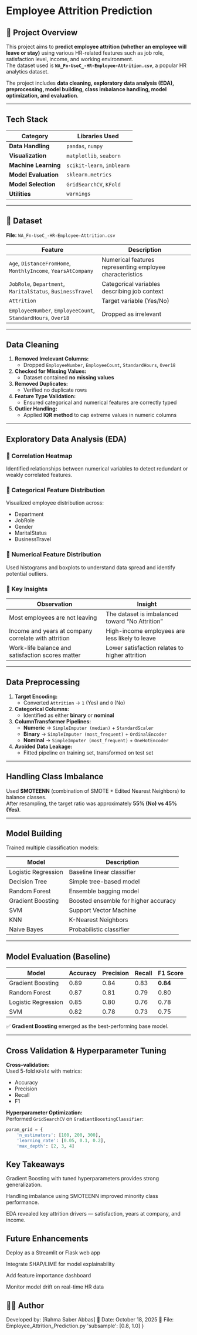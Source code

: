 #  Employee Attrition Prediction
## 📘 Project Overview

This project aims to **predict employee attrition (whether an employee will leave or stay)** using various HR-related features such as job role, satisfaction level, income, and working environment.  
The dataset used is **`WA_Fn-UseC_-HR-Employee-Attrition.csv`**, a popular HR analytics dataset.

The project includes **data cleaning, exploratory data analysis (EDA), preprocessing, model building, class imbalance handling, model optimization, and evaluation**.

---

##  Tech Stack

| Category | Libraries Used |
|-----------|----------------|
| **Data Handling** | `pandas`, `numpy` |
| **Visualization** | `matplotlib`, `seaborn` |
| **Machine Learning** | `scikit-learn`, `imblearn` |
| **Model Evaluation** | `sklearn.metrics` |
| **Model Selection** | `GridSearchCV`, `KFold` |
| **Utilities** | `warnings` |

---

## 📂 Dataset

**File:** `WA_Fn-UseC_-HR-Employee-Attrition.csv`

| Feature | Description |
|----------|--------------|
| `Age`, `DistanceFromHome`, `MonthlyIncome`, `YearsAtCompany` | Numerical features representing employee characteristics |
| `JobRole`, `Department`, `MaritalStatus`, `BusinessTravel` | Categorical variables describing job context |
| `Attrition` | Target variable (Yes/No) |
| `EmployeeNumber`, `EmployeeCount`, `StandardHours`, `Over18` | Dropped as irrelevant |

---

##  Data Cleaning

1. **Removed Irrelevant Columns:**
   - Dropped `EmployeeNumber`, `EmployeeCount`, `StandardHours`, `Over18`
2. **Checked for Missing Values:**
   - Dataset contained **no missing values**
3. **Removed Duplicates:**
   - Verified no duplicate rows
4. **Feature Type Validation:**
   - Ensured categorical and numerical features are correctly typed
5. **Outlier Handling:**
   - Applied **IQR method** to cap extreme values in numeric columns

---

##  Exploratory Data Analysis (EDA)

### 🔹 Correlation Heatmap
Identified relationships between numerical variables to detect redundant or weakly correlated features.

### 🔹 Categorical Feature Distribution
Visualized employee distribution across:
- Department
- JobRole
- Gender
- MaritalStatus
- BusinessTravel

### 🔹 Numerical Feature Distribution
Used histograms and boxplots to understand data spread and identify potential outliers.

### 🔹 Key Insights
| Observation | Insight |
|--------------|----------|
| Most employees are not leaving | The dataset is imbalanced toward “No Attrition” |
| Income and years at company correlate with attrition | High-income employees are less likely to leave |
| Work-life balance and satisfaction scores matter | Lower satisfaction relates to higher attrition |

---

##  Data Preprocessing

1. **Target Encoding:**
   - Converted `Attrition` → `1` (Yes) and `0` (No)
2. **Categorical Columns:**
   - Identified as either **binary** or **nominal**
3. **ColumnTransformer Pipelines:**
   - **Numeric** → `SimpleImputer (median)` + `StandardScaler`  
   - **Binary** → `SimpleImputer (most_frequent)` + `OrdinalEncoder`  
   - **Nominal** → `SimpleImputer (most_frequent)` + `OneHotEncoder`
4. **Avoided Data Leakage:**
   - Fitted pipeline on training set, transformed on test set

---

##  Handling Class Imbalance

Used **SMOTEENN** (combination of SMOTE + Edited Nearest Neighbors) to balance classes.  
After resampling, the target ratio was approximately **55% (No) vs 45% (Yes)**.

---

##  Model Building

Trained multiple classification models:

| Model | Description |
|--------|--------------|
| Logistic Regression | Baseline linear classifier |
| Decision Tree | Simple tree-based model |
| Random Forest | Ensemble bagging model |
| Gradient Boosting | Boosted ensemble for higher accuracy |
| SVM | Support Vector Machine |
| KNN | K-Nearest Neighbors |
| Naive Bayes | Probabilistic classifier |

---

##  Model Evaluation (Baseline)

| Model | Accuracy | Precision | Recall | F1 Score |
|--------|-----------|------------|---------|-----------|
| Gradient Boosting | 0.89 | 0.84 | 0.83 | **0.84** |
| Random Forest | 0.87 | 0.81 | 0.79 | 0.80 |
| Logistic Regression | 0.85 | 0.80 | 0.76 | 0.78 |
| SVM | 0.82 | 0.78 | 0.73 | 0.75 |

✅ **Gradient Boosting** emerged as the best-performing base model.

---

##  Cross Validation & Hyperparameter Tuning

**Cross-validation:**  
Used 5-fold `KFold` with metrics:
- Accuracy
- Precision
- Recall
- F1

**Hyperparameter Optimization:**  
Performed `GridSearchCV` on `GradientBoostingClassifier`:

```python
param_grid = {
    'n_estimators': [100, 200, 300],
    'learning_rate': [0.05, 0.1, 0.2],
    'max_depth': [2, 3, 4]
```
## Key Takeaways

Gradient Boosting with tuned hyperparameters provides strong generalization.

Handling imbalance using SMOTEENN improved minority class performance.

EDA revealed key attrition drivers — satisfaction, years at company, and income.

##  Future Enhancements

Deploy as a Streamlit or Flask web app

Integrate SHAP/LIME for model explainability

Add feature importance dashboard

Monitor model drift on real-time HR data

## 👨‍💻 Author

Developed by: [Rahma Saber Abbas]
📅 Date: October 18, 2025
📘 File: Employee_Attrition_Prediction.py
    'subsample': [0.8, 1.0]
}
